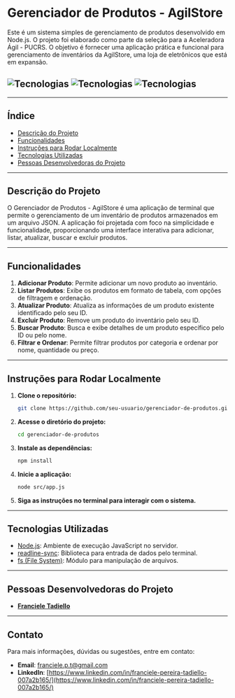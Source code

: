 # Gerenciador de Produtos - AgilStore

Este é um sistema simples de gerenciamento de produtos desenvolvido em Node.js. O projeto foi elaborado como parte da seleção para a Aceleradora Ágil - PUCRS. O objetivo é fornecer uma aplicação prática e funcional para gerenciamento de inventários da AgilStore, uma loja de eletrônicos que está em expansão.

## ![Tecnologias](https://img.shields.io/badge/Node.js-v16.0.0-brightgreen) ![Tecnologias](https://img.shields.io/badge/JavaScript-ES6-yellow) ![Tecnologias](https://img.shields.io/badge/JSON-Data%20Storage-blue)

---

## Índice

- [Descrição do Projeto](#descrição-do-projeto)
- [Funcionalidades](#funcionalidades)
- [Instruções para Rodar Localmente](#instruções-para-rodar-localmente)
- [Tecnologias Utilizadas](#tecnologias-utilizadas)
- [Pessoas Desenvolvedoras do Projeto](#pessoas-desenvolvedoras-do-projeto)

---

## Descrição do Projeto


O Gerenciador de Produtos - AgilStore é uma aplicação de terminal que permite o gerenciamento de um inventário de produtos armazenados em um arquivo JSON. A aplicação foi projetada com foco na simplicidade e funcionalidade, proporcionando uma interface interativa para adicionar, listar, atualizar, buscar e excluir produtos.

---

## Funcionalidades

1. **Adicionar Produto**: Permite adicionar um novo produto ao inventário.
2. **Listar Produtos**: Exibe os produtos em formato de tabela, com opções de filtragem e ordenação.
3. **Atualizar Produto**: Atualiza as informações de um produto existente identificado pelo seu ID.
4. **Excluir Produto**: Remove um produto do inventário pelo seu ID.
5. **Buscar Produto**: Busca e exibe detalhes de um produto específico pelo ID ou pelo nome.
6. **Filtrar e Ordenar**: Permite filtrar produtos por categoria e ordenar por nome, quantidade ou preço.

---

## Instruções para Rodar Localmente

1. **Clone o repositório:**
   ```bash
   git clone https://github.com/seu-usuario/gerenciador-de-produtos.git
   ```

2. **Acesse o diretório do projeto:**
   ```bash
   cd gerenciador-de-produtos
   ```

3. **Instale as dependências:**
   ```bash
   npm install
   ```

4. **Inicie a aplicação:**
   ```bash
   node src/app.js
   ```

5. **Siga as instruções no terminal para interagir com o sistema.**

---

## Tecnologias Utilizadas

- [Node.js](https://nodejs.org/): Ambiente de execução JavaScript no servidor.
- [readline-sync](https://www.npmjs.com/package/readline-sync): Biblioteca para entrada de dados pelo terminal.
- [fs (File System)](https://nodejs.org/api/fs.html): Módulo para manipulação de arquivos.

---

## Pessoas Desenvolvedoras do Projeto

- **[Franciele Tadiello](https://github.com/FranTadiello)** 

---

## Contato

Para mais informações, dúvidas ou sugestões, entre em contato:

- **Email**: franciele.p.t@gmail.com
- **LinkedIn**: [https://www.linkedin.com/in/franciele-pereira-tadiello-007a2b165/](https://www.linkedin.com/in/franciele-pereira-tadiello-007a2b165/)
